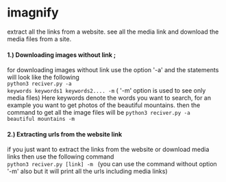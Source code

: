 # imagnify

extract all the links from a website. see all the media link and download the media files from a site.

<h4>1.) Downloading images without link ;</h4>

for downloading images without link use the option '-a' and the statements will look like the following<br>
<code>python3 reciver.py -a keywords keywords1 keywords2.... -m</code> ( '-m' option is used to see only media files)
Here keywords denote the words you want to search, for an example you want to get photos of the beautiful mountains. then the command to get all the image files will be 
<code>python3 reciver.py -a beautiful mountains -m</code>

<h4> 2.) Extracting urls from the website link </h4>
if you just want to extract the links from the website or download media links then use the following command<br>
<code>python3 reciver.py [link] -m </code> (you can use the command without option '-m' also but it will print all the urls including media links)
